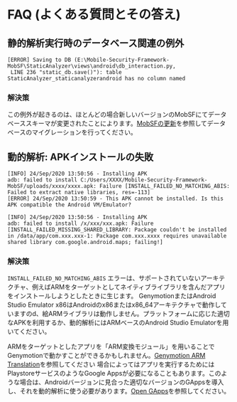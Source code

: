 # FAQ (よくある質問とその答え)

## 静的解析実行時のデータベース関連の例外

```
[ERROR] Saving to DB (E:\Mobile-Security-Framework-MobSF\StaticAnalyzer\views\android\db_interaction.py,
 LINE 236 "static_db.save()"): table StaticAnalyzer_staticanalyzerandroid has no column named
```

### 解決策

この例外が起きるのは、ほとんどの場合新しいバージョンのMobSFにてデータベーススキーマが変更されたことによります。[MobSFの更新](/ja-jp/updating.md)を参照してデータベースのマイグレーションを行ってください。


## 動的解析: APKインストールの失敗


```
[INFO] 24/Sep/2020 13:50:56 - Installing APK
adb: failed to install C:/Users/XXXX/Mobile-Security-Framework-MobSF/uploads/xxxx/xxxx.apk: Failure [INSTALL_FAILED_NO_MATCHING_ABIS: Failed to extract native libraries, res=-113]
[ERROR] 24/Sep/2020 13:50:59 - This APK cannot be installed. Is this APK compatible the Android VM/Emulator?
```

```
[INFO] 24/Sep/2020 13:50:56 - Installing APK
adb: failed to install /x/xxx/xxx.apk: Failure [INSTALL_FAILED_MISSING_SHARED_LIBRARY: Package couldn't be installed in /data/app/com.xxx.xxx-1: Package com.xxx.xxxx requires unavailable shared library com.google.android.maps; failing!]
```

### 解決策
`INSTALL_FAILED_NO_MATCHING_ABIS` エラーは、サポートされていないアーキテクチャ、例えばARMをターゲットとしてネイティブライブラリを含んだアプリをインストールしようとしたときに生じます。
GenymotionまたはAndroid Studio Emulator x86はAndroidのx86またはx86_64アーキテクチャで動作していますのd、絵ARMライブラリは動作しません。プラットフォームに応じた適切なAPKを利用するか、動的解析にはARMベースのAndroid Studio Emulatorを用いてください。


ARMをターゲットとしたアプリを「ARM変換モジュール」を用いることでGenymotionで動かすことができるかもしれません。[Genymotion ARM Translation](https://github.com/m9rco/Genymotion_ARM_Translation)を参照してください
場合によってはアプリを実行するためにはPlaystoreサービスのようなGoogle Appsが必要になることもあります。このような場合は、Androidバージョンに見合った適切なバージョンのGAppsを導入し、それを動的解析に使う必要があります。[Open GApps](https://opengapps.org/)を参照してください。
